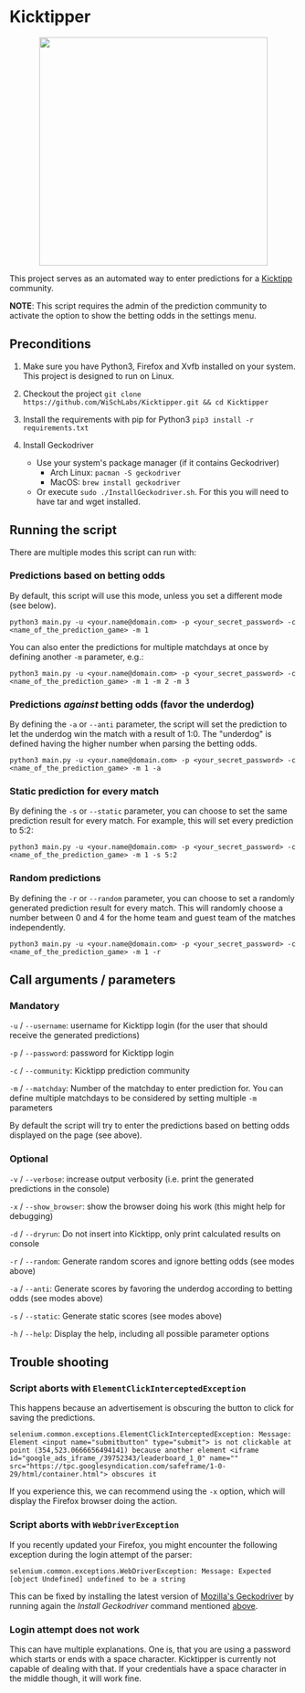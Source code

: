 # Kicktipper

<p align="center">
  <img src="https://raw.githubusercontent.com/WiSchLabs/Kicktipper/master/Kicktipper.png" width="400px">
</p>

This project serves as an automated way to enter predictions for a [Kicktipp](https://www.kicktipp.de) community.

**NOTE**: This script requires the admin of the prediction community to activate the option to show the betting odds in
the settings menu.


## Preconditions
1. Make sure you have Python3, Firefox and Xvfb installed on your system. This project is designed to run on Linux.
1. Checkout the project
    `git clone https://github.com/WiSchLabs/Kicktipper.git && cd Kicktipper`
1. Install the requirements with pip for Python3
    `pip3 install -r requirements.txt`
1. Install Geckodriver

      * Use your system's package manager (if it contains Geckodriver)
        * Arch Linux: `pacman -S geckodriver`
        * MacOS: `brew install geckodriver`
      * Or execute `sudo ./InstallGeckodriver.sh`.
        For this you will need to have tar and wget installed.


## Running the script
There are multiple modes this script can run with:

### Predictions based on betting odds
By default, this script will use this mode, unless you set a different mode (see below).
```
python3 main.py -u <your.name@domain.com> -p <your_secret_password> -c <name_of_the_prediction_game> -m 1
```

You can also enter the predictions for multiple matchdays at once by defining another `-m` parameter, e.g.:
```
python3 main.py -u <your.name@domain.com> -p <your_secret_password> -c <name_of_the_prediction_game> -m 1 -m 2 -m 3
```

### Predictions _against_ betting odds (favor the underdog)
By defining the `-a` or `--anti` parameter, the script will set the prediction to let the underdog win the match
with a result of 1:0.
The "underdog" is defined having the higher number when parsing the betting odds.
```
python3 main.py -u <your.name@domain.com> -p <your_secret_password> -c <name_of_the_prediction_game> -m 1 -a
```

### Static prediction for every match
By defining the `-s` or `--static` parameter, you can choose to set the same prediction result for every match.
For example, this will set every prediction to 5:2: 
```
python3 main.py -u <your.name@domain.com> -p <your_secret_password> -c <name_of_the_prediction_game> -m 1 -s 5:2
```

### Random predictions
By defining the `-r` or `--random` parameter, you can choose to set a randomly generated prediction result for every match.
This will randomly choose a number between 0 and 4 for the home team and guest team of the matches independently.
```
python3 main.py -u <your.name@domain.com> -p <your_secret_password> -c <name_of_the_prediction_game> -m 1 -r
```


## Call arguments / parameters
### Mandatory
`-u` / `--username`: username for Kicktipp login (for the user that should receive the generated predictions)

`-p` / `--password`: password for Kicktipp login

`-c` / `--community`: Kicktipp prediction community

`-m` / `--matchday`: Number of the matchday to enter prediction for.
You can define multiple matchdays to be considered by setting multiple `-m` parameters

By default the script will try to enter the predictions based on betting odds displayed on the page (see above).

### Optional
`-v` / `--verbose`: increase output verbosity (i.e. print the generated predictions in the console)

`-x` / `--show_browser`: show the browser doing his work (this might help for debugging)

`-d` / `--dryrun`: Do not insert into Kicktipp, only print calculated results on console

`-r` / `--random`: Generate random scores and ignore betting odds (see modes above)

`-a` / `--anti`: Generate scores by favoring the underdog according to betting odds (see modes above)

`-s` / `--static`: Generate static scores (see modes above)

`-h` / `--help`: Display the help, including all possible parameter options


## Trouble shooting
### Script aborts with `ElementClickInterceptedException`
This happens because an advertisement is obscuring the button to click for saving the predictions.
```
selenium.common.exceptions.ElementClickInterceptedException: Message: Element <input name="submitbutton" type="submit"> is not clickable at point (354,523.0666656494141) because another element <iframe id="google_ads_iframe_/39752343/leaderboard_1_0" name="" src="https://tpc.googlesyndication.com/safeframe/1-0-29/html/container.html"> obscures it
```
If you experience this, we can recommend using the `-x` option, which will display the Firefox browser doing the action.

### Script aborts with `WebDriverException`
If you recently updated your Firefox, you might encounter the following exception during the login attempt of the parser:
```
selenium.common.exceptions.WebDriverException: Message: Expected [object Undefined] undefined to be a string
```

This can be fixed by installing the latest version of [Mozilla's Geckodriver](https://github.com/mozilla/geckodriver)
by running again the _Install Geckodriver_ command mentioned [above](#preconditions).

### Login attempt does not work
This can have multiple explanations.
One is, that you are using a password which starts or ends with a space character.
Kicktipper is currently not capable of dealing with that.
If your credentials have a space character in the middle though, it will work fine. 
